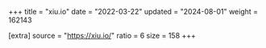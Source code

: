 +++
title = "xiu.io"
date = "2022-03-22"
updated = "2024-08-01"
weight = 162143

[extra]
source = "https://xiu.io/"
ratio = 6
size = 158
+++
